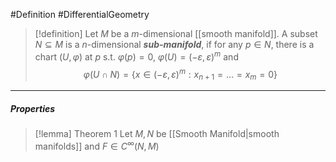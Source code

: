 #Definition #DifferentialGeometry 
> [!definition]
> Let $M$ be a $m$-dimensional [[smooth manifold]]. A subset $N\subseteq M$ is a $n$-dimensional ***sub-manifold***, if for any $p\in N$, there is a chart $(U,\varphi)$ at $p$ s.t. $\varphi(p)=0$, $\varphi(U)=(-\varepsilon,\varepsilon)^m$ and $$\varphi(U\cap N)=\{ x\in (-\varepsilon,\varepsilon)^m: x_{n+1}=\dots=x_{m}=0 \}$$
---
##### Properties
> [!lemma] Theorem 1
> Let $M,N$ be [[Smooth Manifold|smooth manifolds]] and $F\in C^\infty(N,M)$ 